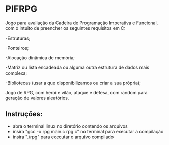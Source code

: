 # PIFRPG

Jogo para avaliação da Cadeira de Programação Imperativa e Funcional, com o intuito de preencher os seguintes requisitos em C:

-Estruturas;

-Ponteiros;

-Alocação dinâmica de memória;

-Matriz ou lista encadeada ou alguma outra estrutura de dados mais complexa;

-Bibliotecas (usar a que disponibilizamos ou criar a sua própria);


Jogo de RPG, com heroi e vilão, ataque e defesa, com random para geração de valores aleatórios.





## Instruções:
- abra o terminal linux no diretório contendo os arquivos
- insira "gcc -o rpg main.c rpg.c" no terminal para executar a compilação
- insira "./rpg" para executar o arquivo compilado
